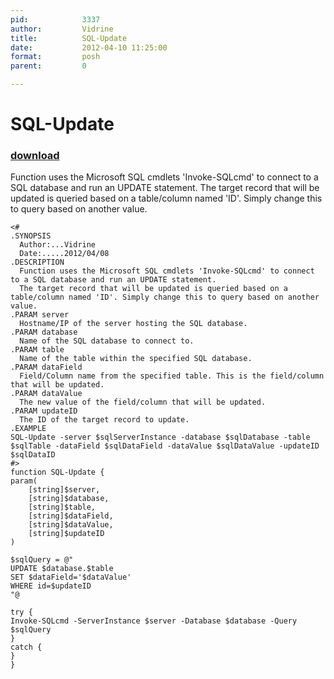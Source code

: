 ```yaml
---
pid:            3337
author:         Vidrine
title:          SQL-Update
date:           2012-04-10 11:25:00
format:         posh
parent:         0

---
```


# SQL-Update

### [download](//scripts/3337.ps1)

Function uses the Microsoft SQL cmdlets 'Invoke-SQLcmd' to connect to a SQL database and run an UPDATE statement.
The target record that will be updated is queried based on a table/column named 'ID'. Simply change this to query based on another value.

```posh
<#
.SYNOPSIS
  Author:...Vidrine
  Date:.....2012/04/08
.DESCRIPTION
  Function uses the Microsoft SQL cmdlets 'Invoke-SQLcmd' to connect to a SQL database and run an UPDATE statement.
  The target record that will be updated is queried based on a table/column named 'ID'. Simply change this to query based on another value.
.PARAM server
  Hostname/IP of the server hosting the SQL database.
.PARAM database
  Name of the SQL database to connect to.
.PARAM table
  Name of the table within the specified SQL database.
.PARAM dataField
  Field/Column name from the specified table. This is the field/column that will be updated.
.PARAM dataValue
  The new value of the field/column that will be updated.
.PARAM updateID
  The ID of the target record to update.
.EXAMPLE
SQL-Update -server $sqlServerInstance -database $sqlDatabase -table $sqlTable -dataField $sqlDataField -dataValue $sqlDataValue -updateID $sqlDataID
#>
function SQL-Update {
param(
	[string]$server,
	[string]$database,
	[string]$table,
	[string]$dataField,
	[string]$dataValue,
	[string]$updateID
)

$sqlQuery = @"
UPDATE $database.$table 
SET $dataField='$dataValue' 
WHERE id=$updateID
"@

try {
Invoke-SQLcmd -ServerInstance $server -Database $database -Query $sqlQuery
}
catch {
}
}
```
